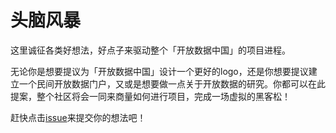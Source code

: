头脑风暴
========

这里诚征各类好想法，好点子来驱动整个「开放数据中国」的项目进程。

无论你是想要提议为「开放数据中国」设计一个更好的logo，还是你想要提议建立一个民间开放数据门户，又或是想要做一点关于开放数据的研究。你都可以在此提案，整个社区将会一同来商量如何进行项目，完成一场虚拟的黑客松！

赶快点击[issue](https://github.com/opendatachina/idea/issues)来提交你的想法吧！
